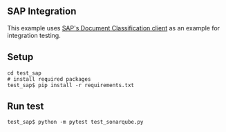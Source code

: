 ## SAP Integration

This example uses [SAP's Document Classification client](https://github.com/SAP/document-classification-client)
as an example for integration testing.

## Setup

```shell
cd test_sap
# install required packages
test_sap$ pip install -r requirements.txt
```

## Run test

```shell
test_sap$ python -m pytest test_sonarqube.py
```
